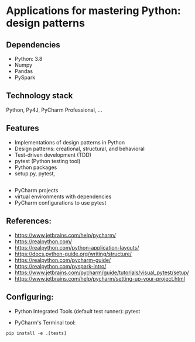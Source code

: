 # Applications for mastering Python: design patterns
	
## Dependencies
* Python: 3.8
* Numpy
* Pandas
* PySpark

## Technology stack
Python, Py4J, PyCharm Professional, ...

## Features
* Implementations of design patterns in Python
* Design patterns: creational, structural, and behavioral
* Test-driven development (TDD)
* pytest (Python testing tool)
* Python packages
* setup.py, pytest, 

##
- PyCharm projects
- virtual environments with dependencies
- PyCharm configurations to use pytest

## References:
- https://www.jetbrains.com/help/pycharm/
- https://realpython.com/
- https://realpython.com/python-application-layouts/
- https://docs.python-guide.org/writing/structure/
- https://realpython.com/pycharm-guide/
- https://realpython.com/pyspark-intro/
- https://www.jetbrains.com/pycharm/guide/tutorials/visual_pytest/setup/
- https://www.jetbrains.com/help/pycharm/setting-up-your-project.html

## Configuring:

- Python Integrated Tools (default test runner): pytest

- PyCharm's Terminal tool:
```
pip install -e .[tests]
```